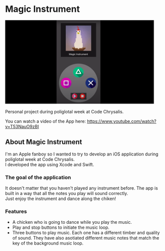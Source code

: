 # Magic Instrument

<img src="./magic instrument/logo.png" width="480px" />

Personal project during poliglotal week at Code Chrysalis.

You can watch a video of the App here: https://www.youtube.com/watch?v=T53NauO9zBI


## About Magic Instrument

I'm an Apple fanboy so I wanted to try to develop an iOS application during poliglotal week at Code Chrysalis.
</br>
I developed the app using Xcode and Swift.

### The goal of the application

It doesn't matter that you haven't played any instrument before. The app is built in a way that all the notes you play will
sound correctly. 
</br>
Just enjoy the instrument and dance along the chiken!

### Features

- A chicken who is going to dance while you play the music.
- Play and stop buttons to initiate the music loop.
- Three buttons to play music. Each one has a different timber and quality of sound. They have also asotiated different music notes that match the key of the background music loop.
